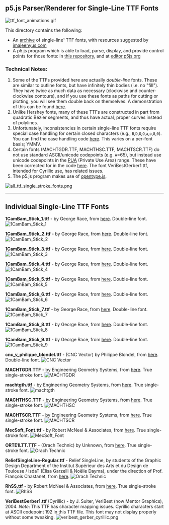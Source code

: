 ## p5.js Parser/Renderer for Single-Line TTF Fonts

![ttf_font_animations.gif](img/ttf_font_animations.gif)

This directory contains the following: 

* An [archive](single_stroke_ttf_fonts/) of single-line¹ TTF fonts, with resources suggested by [imajeenyus.com](http://www.imajeenyus.com/computer/20150110_single_line_fonts/index.shtml)
* A p5.js program which is able to load, parse, display, and provide control points for those fonts: in [this repository](sketch.js), and at [editor.p5js.org](https://editor.p5js.org/golan/sketches/7kMYzCpfM)

### Technical Notes: 

1. Some of the TTFs provided here are actually *double-line* fonts. These are similar to outline fonts, but have infinitely thin bodies (i.e. no "fill"). They have twice as much data as necessary (clockwise and counter-clockwise contours), and if you use these fonts as paths for cutting or plotting, you will see them double back on themselves. A demonstration of this can be found [here](https://editor.p5js.org/golan/sketches/WULnyBSQ5).
2. Unlike Hershey fonts, many of these TTFs are constructed in part from quadratic Bézier segments, and thus have actual, proper curves instead of polylines. 
3. Unfortunately, inconsistencies in certain single-line TTF fonts require special case handling for certain closed characters (e.g., `B`,`D`,`O`,`Q`,`a`,`o`,`8`,`0`). You can find the case handling code [here](sketch.js#L146). This varies on a per-font basis; YMMV.
4. Certain fonts (MACHTGDR.TTF, MACHTHSC.TTF, MACHTSCR.TTF) do not use standard ASCII/unicode codepoints (e.g. `A`=65), but instead use unicode codepoints in the [PUA](https://en.wikipedia.org/wiki/Private_Use_Areas) (Private Use Area) range. These have been corrected for in the code [here](sketch.js#L84). The font VeriBestGerber1.ttf, intended for Cyrillic use, has related issues.
5. The p5.js program makes use of [opentype.js](https://opentype.js.org/).


![all_ttf_single_stroke_fonts.png](img/all_ttf_single_stroke_fonts.png)

---

## Individual Single-Line TTF Fonts

**1CamBam_Stick_1.ttf** - by George Race, from [here](https://www.ofitselfso.com/MiscNotes/CAMBamStickFonts.php). Double-line font.
![1CamBam_Stick_1](img/1CamBam_Stick_1.ttf_demo.png)

**1CamBam_Stick_2.ttf** - by George Race, from [here](https://www.ofitselfso.com/MiscNotes/CAMBamStickFonts.php). Double-line font.![1CamBam_Stick_2](img/1CamBam_Stick_2.ttf_demo.png)

**1CamBam_Stick_3.ttf** - by George Race, from [here](https://www.ofitselfso.com/MiscNotes/CAMBamStickFonts.php). Double-line font.![1CamBam_Stick_3](img/1CamBam_Stick_3.ttf_demo.png)

**1CamBam_Stick_4.ttf** - by George Race, from [here](https://www.ofitselfso.com/MiscNotes/CAMBamStickFonts.php). Double-line font.![1CamBam_Stick_4](img/1CamBam_Stick_4.ttf_demo.png)

**1CamBam_Stick_5.ttf** - by George Race, from [here](https://www.ofitselfso.com/MiscNotes/CAMBamStickFonts.php). Double-line font.![1CamBam_Stick_5](img/1CamBam_Stick_5.ttf_demo.png)

**1CamBam_Stick_6.ttf** - by George Race, from [here](https://www.ofitselfso.com/MiscNotes/CAMBamStickFonts.php). Double-line font.![1CamBam_Stick_6](img/1CamBam_Stick_6.ttf_demo.png)

**1CamBam_Stick_7.ttf** - by George Race, from [here](https://www.ofitselfso.com/MiscNotes/CAMBamStickFonts.php). Double-line font.![1CamBam_Stick_7](img/1CamBam_Stick_7.ttf_demo.png)

**1CamBam_Stick_8.ttf** - by George Race, from [here](https://www.ofitselfso.com/MiscNotes/CAMBamStickFonts.php). Double-line font.![1CamBam_Stick_8](img/1CamBam_Stick_8.ttf_demo.png)

**1CamBam_Stick_9.ttf** - by George Race, from [here](https://www.ofitselfso.com/MiscNotes/CAMBamStickFonts.php). Double-line font.![1CamBam_Stick_9](img/1CamBam_Stick_9.ttf_demo.png)

**cnc_v_philippe_blondel.ttf** - (CNC Vector) by Philippe Blondel, from [here](https://web.archive.org/web/20190326082508/http://philing.net/fonts.html). Double-line font.![CNC Vector](img/cnc_v_philippe_blondel.ttf_demo.png)

**MACHTGDR.TTF** - by Engineering Geometry Systems, from [here](http://www.imajeenyus.com/computer/20150110_single_line_fonts/machine_tool_font.zip). True single-stroke font.![MACHTGDR](img/MACHTGDR.TTF_demo.png)

**machtgth.ttf** - by Engineering Geometry Systems, from [here](http://www.imajeenyus.com/computer/20150110_single_line_fonts/machine_tool_font.zip). True single-stroke font. ![machtgth](img/machtgth.ttf_demo.png)

**MACHTHSC.TTF** - by Engineering Geometry Systems, from [here](http://www.imajeenyus.com/computer/20150110_single_line_fonts/machine_tool_font.zip). True single-stroke font.![MACHTHSC](img/MACHTHSC.TTF_demo.png)

**MACHTSCR.TTF** - by Engineering Geometry Systems, from [here](http://www.imajeenyus.com/computer/20150110_single_line_fonts/machine_tool_font.zip). True single-stroke font.![MACHTSCR](img/MACHTSCR.TTF_demo.png)

**MecSoft_Font.ttf** - by Robert McNeel & Associates, from [here](https://wiki.mcneel.com/rhino/engravingfonts). True single-stroke font. ![MecSoft_Font](img/MecSoft_Font.ttf_demo.png)

**ORTE1LTT.TTF** - (Orach Technic) by Unknown, from [here](https://graviranje.rs/Engraving_PORTAL/fonts/One_Line_Fonts.htm). True single-stroke font. ![Orach Technic](img/ORTE1LTT.TTF_demo.png)

**ReliefSingleLine-Regular.ttf** - Relief SingleLine, by students of the Graphic Design Department of the Institut Supérieur des Arts et du Design de Toulouse / isdaT (Élisa Garzelli & Noëlie Dayma), under the direction of Prof. François Chastanet, from [here](https://github.com/isdat-type/Relief-SingleLine/tree/main).
![Orach Technic](img/ReliefSingleLine-Regular.ttf_demo.png)

**RhSS.ttf** - by Robert McNeel & Associates, from [here](https://discourse.mcneel.com/t/wish-list-item-single-stroke-font/10467/9). True single-stroke font. ![RhSS](img/RhSS.ttf_demo.png)

**VeriBestGerber1.ttf** (Cyrillic) - by J. Suiter, VeriBest (now Mentor Graphics), 2004. *Note*: This TTF has character mapping issues. Cyrillic characters start at ASCII codepoint 192 in this TTF file. This font may not display properly without some tweaking.
![veribest_gerber_cyrillic.png](img/veribest_gerber_cyrillic.png)

